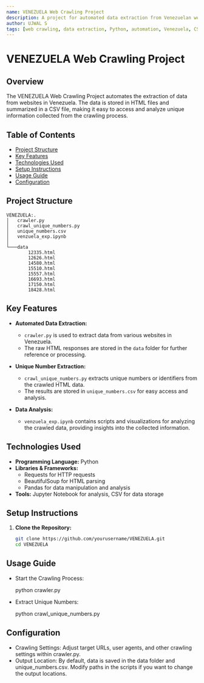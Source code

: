 ```yaml
---
name: VENEZUELA Web Crawling Project
description: A project for automated data extraction from Venezuelan websites, with results stored in HTML and CSV formats.
author: UJWAL S
tags: [web crawling, data extraction, Python, automation, Venezuela, CSV, HTML]
---
```


# VENEZUELA Web Crawling Project

## Overview
The VENEZUELA Web Crawling Project automates the extraction of data from websites in Venezuela. The data is stored in HTML files and summarized in a CSV file, making it easy to access and analyze unique information collected from the crawling process.

## Table of Contents
- [Project Structure](#project-structure)
- [Key Features](#key-features)
- [Technologies Used](#technologies-used)
- [Setup Instructions](#setup-instructions)
- [Usage Guide](#usage-guide)
- [Configuration](#configuration)

## Project Structure

    VENEZUELA:.
    │   crawler.py
    │   crawl_unique_numbers.py
    │   unique_numbers.csv
    │   venzuela_exp.ipynb
    │
    └───data
            12335.html
            12626.html
            14580.html
            15510.html
            15557.html
            16693.html
            17150.html
            18428.html


## Key Features
- **Automated Data Extraction:**
  - `crawler.py` is used to extract data from various websites in Venezuela.
  - The raw HTML responses are stored in the `data` folder for further reference or processing.

- **Unique Number Extraction:**
  - `crawl_unique_numbers.py` extracts unique numbers or identifiers from the crawled HTML data.
  - The results are stored in `unique_numbers.csv` for easy access and analysis.

- **Data Analysis:**
  - `venzuela_exp.ipynb` contains scripts and visualizations for analyzing the crawled data, providing insights into the collected information.

## Technologies Used
- **Programming Language:** Python
- **Libraries & Frameworks:** 
  - Requests for HTTP requests
  - BeautifulSoup for HTML parsing
  - Pandas for data manipulation and analysis
- **Tools:** Jupyter Notebook for analysis, CSV for data storage

## Setup Instructions
1. **Clone the Repository:**
   ```bash
   git clone https://github.com/yourusername/VENEZUELA.git
   cd VENEZUELA

## Usage Guide
 - Start the Crawling Process:

    python crawler.py

 - Extract Unique Numbers:

    python crawl_unique_numbers.py

## Configuration
- Crawling Settings: Adjust target URLs, user agents, and other crawling settings within crawler.py.
 - Output Location: By default, data is saved in the data folder and unique_numbers.csv. Modify paths in the scripts if you want to change the output locations.